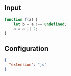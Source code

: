
## Input
```javascript input
function f(a) {
    let b = a !== undefined;
    a = a || 2;
}
```

## Configuration
```json configuration
{
  "extension": "js"
}
```
